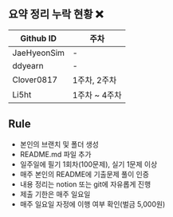 ## 요약 정리 누락 현황 ❌

| Github ID | 주차 |
| --- | --- |
| JaeHyeonSim | - |
| ddyearn | - |
| Clover0817 | 1주차, 2주차 |
| Li5ht | 1주차 ~ 4주차 |

## **Rule**
- 본인의 브랜치 및 폴더 생성
- README.md 파일 추가
- 일주일에 필기 1회차(100문제), 실기 1문제 이상
- 매주 본인의 README에 기출문제 풀이 인증
- 내용 정리는 notion 또는 git에 자유롭게 진행
- 제출 기한은 매주 일요일
- 매주 일요일 자정에 이행 여부 확인(벌금 5,000원)
